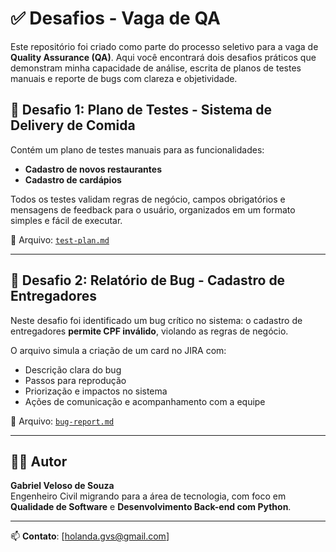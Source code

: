 # ✅ Desafios - Vaga de QA

Este repositório foi criado como parte do processo seletivo para a vaga de **Quality Assurance (QA)**. Aqui você encontrará dois desafios práticos que demonstram minha capacidade de análise, escrita de planos de testes manuais e reporte de bugs com clareza e objetividade.

## 📌 Desafio 1: Plano de Testes - Sistema de Delivery de Comida

Contém um plano de testes manuais para as funcionalidades:

- **Cadastro de novos restaurantes**
- **Cadastro de cardápios**

Todos os testes validam regras de negócio, campos obrigatórios e mensagens de feedback para o usuário, organizados em um formato simples e fácil de executar.

🔗 Arquivo: [`test-plan.md`](./test-plan.md)

---

## 🐞 Desafio 2: Relatório de Bug - Cadastro de Entregadores

Neste desafio foi identificado um bug crítico no sistema: o cadastro de entregadores **permite CPF inválido**, violando as regras de negócio.

O arquivo simula a criação de um card no JIRA com:

- Descrição clara do bug  
- Passos para reprodução  
- Priorização e impactos no sistema  
- Ações de comunicação e acompanhamento com a equipe  

🔗 Arquivo: [`bug-report.md`](./bug-report.md)

---

## 👨‍💻 Autor

**Gabriel Veloso de Souza**  
Engenheiro Civil migrando para a área de tecnologia, com foco em **Qualidade de Software** e **Desenvolvimento Back-end com Python**.

---

📫 **Contato**: [holanda.gvs@gmail.com]

